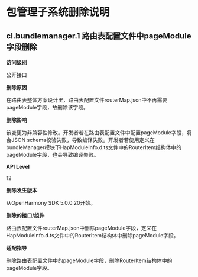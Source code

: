 # 包管理子系统删除说明

## cl.bundlemanager.1 路由表配置文件中pageModule字段删除

**访问级别**

公开接口

**删除原因**

在路由表整体方案设计里，路由表配置文件routerMap.json中不再需要pageModule字段，故删除该字段。

**删除影响**

该变更为非兼容性修改。开发者若在路由表配置文件中配置pageModule字段，将会JSON schema校验失败，导致编译失败。开发者若使用定义在bundleManager模块下HapModuleInfo.d.ts文件中的RouterItem结构体中的pageModule字段，也会导致编译失败。

**API Level**

12

**删除发生版本**

从OpenHarmony SDK 5.0.0.20开始。

**删除的接口/组件**

路由表配置文件routerMap.json中删除pageModule字段，定义在HapModuleInfo.d.ts文件中的RouterItem结构体中删除pageModule字段。

**适配指导**

删除路由表配置文件中的pageModule字段，删除RouterItem结构体中的pageModule字段。
